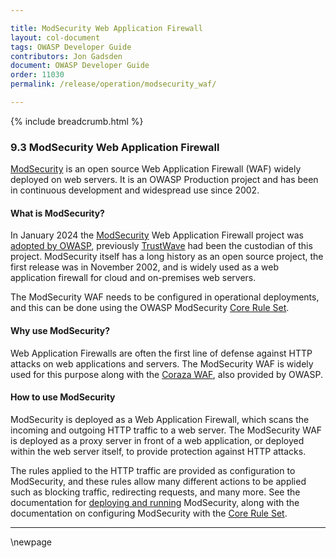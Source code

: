 ```yaml
---

title: ModSecurity Web Application Firewall
layout: col-document
tags: OWASP Developer Guide
contributors: Jon Gadsden
document: OWASP Developer Guide
order: 11030
permalink: /release/operation/modsecurity_waf/

---
```


{% include breadcrumb.html %}

### 9.3 ModSecurity Web Application Firewall

[ModSecurity][modsecurity] is an open source Web Application Firewall (WAF) widely deployed on web servers.
It is an OWASP Production project and has been in continuous development and widespread use since 2002.

#### What is ModSecurity?

In January 2024 the [ModSecurity][modsecurity] Web Application Firewall project was [adopted by OWASP][modsecpress],
previously [TrustWave][trustwave] had been the custodian of this project.
ModSecurity itself has a long history as an open source project, the first release was in November 2002,
and is widely used as a web application firewall for cloud and on-premises web servers.

The ModSecurity WAF needs to be configured in operational deployments,
and this can be done using the OWASP ModSecurity [Core Rule Set][modcrs].

#### Why use ModSecurity?

Web Application Firewalls are often the first line of defense against HTTP attacks on web applications and servers.
The ModSecurity WAF is widely used for this purpose along with the [Coraza WAF][coraza], also provided by OWASP.

#### How to use ModSecurity

ModSecurity is deployed as a Web Application Firewall, which scans the incoming and outgoing HTTP traffic to a web server.
The ModSecurity WAF is deployed as a proxy server in front of a web application,
or deployed within the web server itself, to provide protection against HTTP attacks.

The rules applied to the HTTP traffic are provided as configuration to ModSecurity,
and these rules allow many different actions to be applied such as blocking traffic, redirecting requests, and many more.
See the documentation for [deploying and running][modsecdocs] ModSecurity,
along with the documentation on configuring ModSecurity with the [Core Rule Set][modcrsdocs].

----

[coraza]: https://coraza.io/
[modcrs]: https://owasp.org/www-project-modsecurity-core-rule-set/
[modcrsdocs]: https://coreruleset.org/
[modsecdocs]: https://www.modsecurity.org/
[modsecurity]: https://owasp.org/www-project-modsecurity/
[modsecpress]: https://owasp.org/blog/2024/01/09/ModSecurity.html
[trustwave]: https://www.trustwave.com/

\newpage
